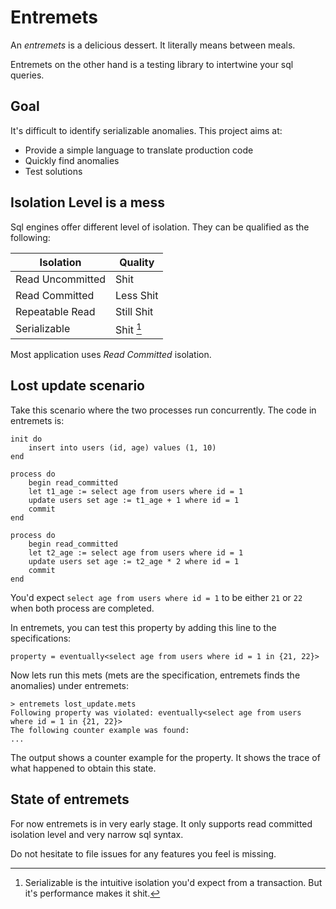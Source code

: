 # Entremets

An *entremets* is a delicious dessert. It literally means between meals.

Entremets on the other hand is a testing library to intertwine your sql queries.

## Goal

It's difficult to identify serializable anomalies.
This project aims at:
- Provide a simple language to translate production code
- Quickly find anomalies
- Test solutions

## Isolation Level is a mess

Sql engines offer different level of isolation.
They can be qualified as the following:

| Isolation        | Quality    |
|------------------|------------|
| Read Uncommitted | Shit       |
| Read Committed   | Less Shit  |
| Repeatable Read  | Still Shit |
| Serializable     | Shit [^1]  |

[^1]: Serializable is the intuitive isolation you'd expect from a transaction. But it's performance makes it shit.

Most application uses _Read Committed_ isolation.

## Lost update scenario

Take this scenario where the two processes run concurrently.
The code in entremets is:

``` mets
init do
    insert into users (id, age) values (1, 10)
end

process do
    begin read_committed
    let t1_age := select age from users where id = 1
    update users set age := t1_age + 1 where id = 1
    commit
end

process do
    begin read_committed
    let t2_age := select age from users where id = 1
    update users set age := t2_age * 2 where id = 1
    commit
end
```

You'd expect `select age from users where id = 1` to be either `21` or `22` when both process are completed.

In entremets, you can test this property by adding this line to the specifications:

``` mets
property = eventually<select age from users where id = 1 in {21, 22}>
```

Now lets run this mets (mets are the specification, entremets finds the anomalies) under entremets:

```
> entremets lost_update.mets
Following property was violated: eventually<select age from users where id = 1 in {21, 22}>
The following counter example was found:
...
```

The output shows a counter example for the property.
It shows the trace of what happened to obtain this state.

## State of entremets

For now entremets is in very early stage.
It only supports read committed isolation level and very narrow sql syntax.

Do not hesitate to file issues for any features you feel is missing.
